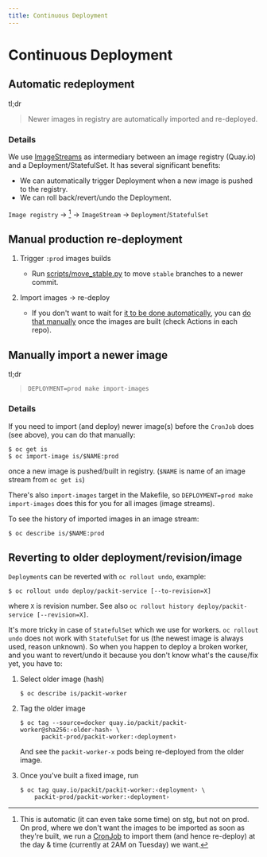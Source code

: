 ```yaml
---
title: Continuous Deployment
---
```


# Continuous Deployment

## Automatic redeployment

tl;dr

> Newer images in registry are automatically imported and re-deployed.

### Details

We use [ImageStreams](https://docs.openshift.com/container-platform/latest/openshift_images/image-streams-manage.html)
as intermediary between an image registry (Quay.io) and a Deployment/StatefulSet.
It has several significant benefits:

- We can automatically trigger Deployment when a new image is pushed to the registry.
- We can roll back/revert/undo the Deployment.

`Image registry` → [^1] → `ImageStream` → `Deployment`/`StatefulSet`

[^1]:
    This is automatic (it can even take some time) on stg, but not on prod.
    On prod, where we don't want the images to
    be imported as soon as they're built, we run a
    [CronJob](https://github.com/packit/deployment/blob/main/cron-jobs/import-images/job-import-images.yaml)
    to import them (and hence re-deploy) at the day & time (currently at 2AM on Tuesday) we want.

## Manual production re-deployment

1. Trigger `:prod` images builds
   - Run [scripts/move_stable.py](https://github.com/packit/deployment/blob/main/scripts/move_stable.py) to move `stable` branches to a newer commit.

2. Import images -> re-deploy
   - If you don't want to wait for [it to be done automatically](#continuous-deployment), you can
     [do that manually](#manually-import-a-newer-image) once the images are built (check Actions in each repo).

## Manually import a newer image

tl;dr

> `DEPLOYMENT=prod make import-images`

### Details

If you need to import (and deploy) newer image(s) before the `CronJob` does
(see above), you can do that manually:

    $ oc get is
    $ oc import-image is/$NAME:prod

once a new image is pushed/built in registry. (`$NAME` is name of an image stream from `oc get is`)

There's also `import-images` target in the Makefile, so `DEPLOYMENT=prod make import-images` does this for you for all images (image streams).

To see the history of imported images in an image stream:

    $ oc describe is/$NAME:prod

## Reverting to older deployment/revision/image

`Deployment`s can be reverted with `oc rollout undo`, example:

    $ oc rollout undo deploy/packit-service [--to-revision=X]

where `X` is revision number.
See also `oc rollout history deploy/packit-service [--revision=X]`.

It's more tricky in case of `StatefulSet` which we use for workers.
`oc rollout undo` does not work with `StatefulSet` for us
(the newest image is always used, reason unknown).
So when you happen to deploy a broken worker, and you want to revert/undo it
because you don't know what's the cause/fix yet, you have to:

1.  Select older image (hash)

        $ oc describe is/packit-worker

2.  Tag the older image

        $ oc tag --source=docker quay.io/packit/packit-worker@sha256:‹older-hash› \
              packit-prod/packit-worker:‹deployment›

    And see the `packit-worker-x` pods being re-deployed from the older image.

3.  Once you've built a fixed image, run

        $ oc tag quay.io/packit/packit-worker:‹deployment› \
            packit-prod/packit-worker:‹deployment›
